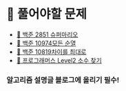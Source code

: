# 📒 풀어야할 문제
- [🔎 백준 2851 슈퍼마리오](https://www.acmicpc.net/problem/2851)
- [🔎 백준 10974모든 순열](https://www.acmicpc.net/problem/10974)
- [🔎 백준 10819차이를 최대로](https://www.acmicpc.net/problem/10819)
- [🔎 프로그래머스 Level2 소수 찾기](https://programmers.co.kr/learn/courses/30/lessons/42839)


### 알고리즘 설명글 블로그에 올리기 필수!
